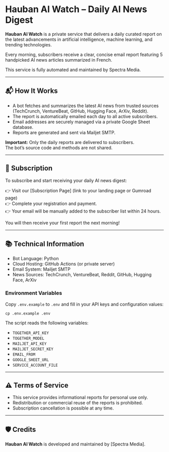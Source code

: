 # Hauban AI Watch – Daily AI News Digest

**Hauban AI Watch** is a private service that delivers a daily curated report on the latest advancements in artificial intelligence, machine learning, and trending technologies.

Every morning, subscribers receive a clear, concise email report featuring 5 handpicked AI news articles summarized in French.

This service is fully automated and maintained by Spectra Media.

---

## 📬 How It Works

- A bot fetches and summarizes the latest AI news from trusted sources (TechCrunch, VentureBeat, GitHub, Hugging Face, ArXiv, Reddit).
- The report is automatically emailed each day to all active subscribers.
- Email addresses are securely managed via a private Google Sheet database.
- Reports are generated and sent via Mailjet SMTP.

**Important:** Only the daily reports are delivered to subscribers.  
The bot’s source code and methods are not shared.

---

## 💬 Subscription

To subscribe and start receiving your daily AI news digest:

👉 Visit our [Subscription Page] (link to your landing page or Gumroad page)  
👉 Complete your registration and payment.  
👉 Your email will be manually added to the subscriber list within 24 hours.

You will then receive your first report the next morning!

---

## 📚 Technical Information

- Bot Language: Python
- Cloud Hosting: GitHub Actions (or private server)
- Email System: Mailjet SMTP
- News Sources: TechCrunch, VentureBeat, Reddit, GitHub, Hugging Face, ArXiv

### Environment Variables

Copy `.env.example` to `.env` and fill in your API keys and configuration values:

```
cp .env.example .env
```

The script reads the following variables:

- `TOGETHER_API_KEY`
- `TOGETHER_MODEL`
- `MAILJET_API_KEY`
- `MAILJET_SECRET_KEY`
- `EMAIL_FROM`
- `GOOGLE_SHEET_URL`
- `SERVICE_ACCOUNT_FILE`

---

## ⚠️ Terms of Service

- This service provides informational reports for personal use only.
- Redistribution or commercial reuse of the reports is prohibited.
- Subscription cancellation is possible at any time.

---

## 🛡️ Credits

**Hauban AI Watch** is developed and maintained by [Spectra Media].

